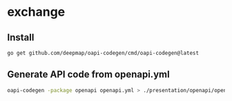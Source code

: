 # exchange

## Install

```sh
go get github.com/deepmap/oapi-codegen/cmd/oapi-codegen@latest
```

## Generate API code from openapi.yml

```sh
oapi-codegen -package openapi openapi.yml > ./presentation/openapi/openapi.gen.go
```
